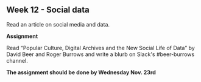 ## Week 12 - Social data

Read an article on social media and data.

**Assignment**  

Read “Popular Culture, Digital Archives and the New Social Life of Data” by David Beer and Roger Burrows and write a blurb on Slack's #beer-burrows channel.

**The assignment should be done by Wednesday Nov. 23rd**

